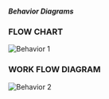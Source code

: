 ##### Behavior Diagrams

### FLOW CHART

![Behavior 1](https://user-images.githubusercontent.com/99074356/156680366-9e4d8771-3730-4c4a-88f8-579c2dca79ec.png)


### WORK FLOW DIAGRAM

![Behavior 2](https://user-images.githubusercontent.com/99074356/156680428-6841a88c-70d8-4cb8-9604-9a689e49ed00.png)
